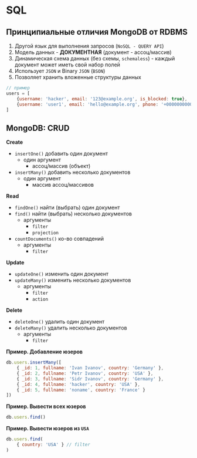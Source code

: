 # SQL

## Принципиальные отличия MongoDB от RDBMS

1. Другой язык для выполнения запросов (`NoSQL - QUERY API`)
2. Модель данных - **ДОКУМЕНТНАЯ** (документ - ассоц/массив)
3. Динамическая схема данных (без схемы, `schemaless`) - каждый документ может иметь свой набор полей
4. Использует `JSON` и Binary `JSON` (`BSON`)
5. Позволяет хранить вложенные структуры данных

```jsx
// пример
users = [
	{username: 'hacker', email: '123@example.org', is_blocked: true},
	{username: 'user1', email: 'hello@example.org', phone: '+0000000000'}
]
```


## MongoDB: CRUD

**Create**

- `insertOne()` добавить один документ
    - один аргумент
        - ассоц/массив (объект)
- `insertMany()` добавить несколько документов
    - один аргумент
        - массив ассоц/массивов

**Read**

- `findOne()`  найти (выбрать) один документ
- `find()` найти (выбрать) несколько документов
    - аргументы
        - `filter`
        - `projection`
- `countDocuments()` ко-во совпадений
    - аргументы
        - `filter`

**Update**

- `updateOne()` изменить один документ
- `updateMany()` изменить несколько документов
    - аргументы
        - `filter`
        - `action`

**Delete**

- `deleteOne()` удалить один документ
- `deleteMany()` удалить несколько документов
    - аргументы
        - `filter`



**Пример. Добавление юзеров**

```jsx
db.users.insertMany([
    { _id: 1, fullname: 'Ivan Ivanov', country: 'Germany' },
    { _id: 2, fullname: 'Petr Ivanov', country: 'USA' },
    { _id: 3, fullname: 'Sidr Ivanov', country: 'Germany' },
    { _id: 4, fullname: 'hacker', country: 'USA' },
    { _id: 5, fullname: 'noname', country: 'France' }
])
```

**Пример. Вывести всех юзеров**

```jsx
db.users.find()
```

**Пример. Вывести юзеров из `USA`**

```jsx
db.users.find(
    { country: 'USA' } // filter
)
```

